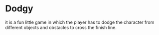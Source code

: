 # Dodgy
it is a fun little game in which the player has to dodge the character from different objects and obstacles to cross the finish line.
